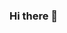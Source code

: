 ### Hi there 👋

<!--
**shirindehghani/shirindehghani** is a ✨ _special_ ✨ repository because its `README.md` (this file) appears on your GitHub profile.

Here are some ideas to get you started:

 🔭 I’m currently working on NLP and crypto currency price predictions!
 🌱 I’m currently learning MLOps and advanced deep learnig!
- 👯 I’m looking to collaborate on ...
- 🤔 I’m looking for help with ...
- 💬 Ask me about ...
 📫 How to reach me: shirin.dehghani1996@gmail.com
 😄 Pronouns: give me a star if you like my projects
- ⚡ Fun fact: ...
-->
